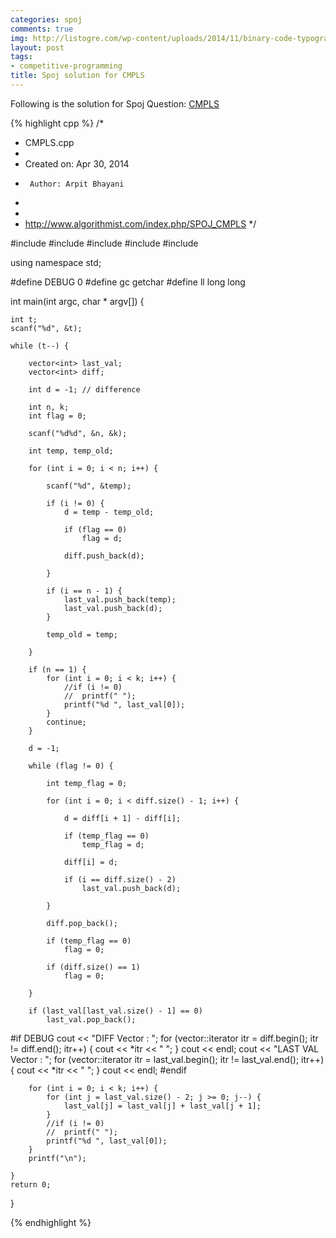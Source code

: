 ```yaml
---
categories: spoj
comments: true
img: http://listogre.com/wp-content/uploads/2014/11/binary-code-typography-hd-wallpaper-1920x1080-2619-672x372.png
layout: post
tags:
- competitive-programming
title: Spoj solution for CMPLS
---
```


Following is the solution for Spoj Question: [CMPLS](http://www.spoj.com/problems/CMPLS/)

{% highlight cpp %}
/*
 * CMPLS.cpp
 *
 *  Created on: Apr 30, 2014
 *      Author: Arpit Bhayani
 *
 *
 *  http://www.algorithmist.com/index.php/SPOJ_CMPLS
 */

#include <cstdio>
#include <cstdlib>
#include <iostream>
#include <vector>
#include <climits>

using namespace std;

#define DEBUG 0
#define gc getchar
#define ll long long

int main(int argc, char * argv[]) {

	int t;
	scanf("%d", &t);

	while (t--) {

		vector<int> last_val;
		vector<int> diff;

		int d = -1;	// difference

		int n, k;
		int flag = 0;

		scanf("%d%d", &n, &k);

		int temp, temp_old;

		for (int i = 0; i < n; i++) {

			scanf("%d", &temp);

			if (i != 0) {
				d = temp - temp_old;

				if (flag == 0)
					flag = d;

				diff.push_back(d);

			}

			if (i == n - 1) {
				last_val.push_back(temp);
				last_val.push_back(d);
			}

			temp_old = temp;

		}

		if (n == 1) {
			for (int i = 0; i < k; i++) {
				//if (i != 0)
				//	printf(" ");
				printf("%d ", last_val[0]);
			}
			continue;
		}

		d = -1;

		while (flag != 0) {

			int temp_flag = 0;

			for (int i = 0; i < diff.size() - 1; i++) {

				d = diff[i + 1] - diff[i];

				if (temp_flag == 0)
					temp_flag = d;

				diff[i] = d;

				if (i == diff.size() - 2)
					last_val.push_back(d);

			}

			diff.pop_back();

			if (temp_flag == 0)
				flag = 0;

			if (diff.size() == 1)
				flag = 0;

		}

		if (last_val[last_val.size() - 1] == 0)
			last_val.pop_back();

#if DEBUG
		cout << "DIFF Vector : ";
		for (vector<int>::iterator itr = diff.begin(); itr != diff.end();
				itr++) {
			cout << *itr << " ";
		}
		cout << endl;
		cout << "LAST VAL Vector : ";
		for (vector<int>::iterator itr = last_val.begin();
				itr != last_val.end(); itr++) {
			cout << *itr << " ";
		}
		cout << endl;
#endif

		for (int i = 0; i < k; i++) {
			for (int j = last_val.size() - 2; j >= 0; j--) {
				last_val[j] = last_val[j] + last_val[j + 1];
			}
			//if (i != 0)
			//	printf(" ");
			printf("%d ", last_val[0]);
		}
		printf("\n");

	}
	return 0;
}

{% endhighlight %}